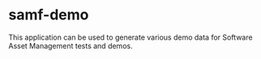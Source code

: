 # samf-demo
This application can be used to generate various demo data for Software Asset Management tests and demos.
